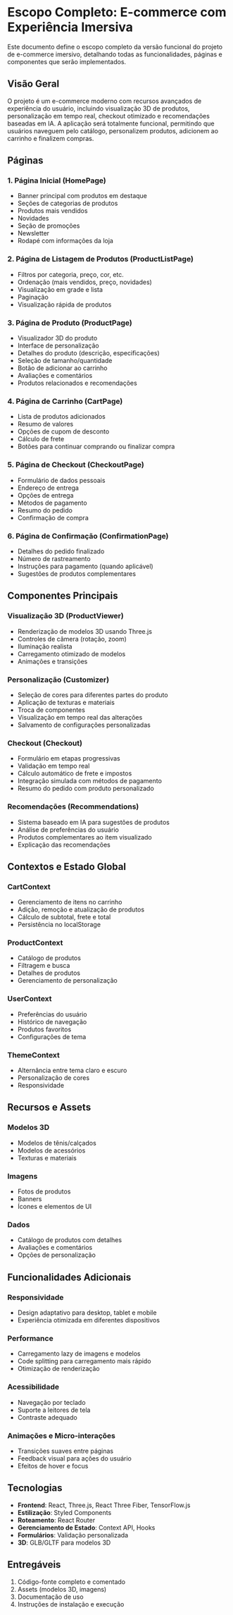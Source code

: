 # Escopo Completo: E-commerce com Experiência Imersiva

Este documento define o escopo completo da versão funcional do projeto de e-commerce imersivo, detalhando todas as funcionalidades, páginas e componentes que serão implementados.

## Visão Geral

O projeto é um e-commerce moderno com recursos avançados de experiência do usuário, incluindo visualização 3D de produtos, personalização em tempo real, checkout otimizado e recomendações baseadas em IA. A aplicação será totalmente funcional, permitindo que usuários naveguem pelo catálogo, personalizem produtos, adicionem ao carrinho e finalizem compras.

## Páginas

### 1. Página Inicial (HomePage)
- Banner principal com produtos em destaque
- Seções de categorias de produtos
- Produtos mais vendidos
- Novidades
- Seção de promoções
- Newsletter
- Rodapé com informações da loja

### 2. Página de Listagem de Produtos (ProductListPage)
- Filtros por categoria, preço, cor, etc.
- Ordenação (mais vendidos, preço, novidades)
- Visualização em grade e lista
- Paginação
- Visualização rápida de produtos

### 3. Página de Produto (ProductPage)
- Visualizador 3D do produto
- Interface de personalização
- Detalhes do produto (descrição, especificações)
- Seleção de tamanho/quantidade
- Botão de adicionar ao carrinho
- Avaliações e comentários
- Produtos relacionados e recomendações

### 4. Página de Carrinho (CartPage)
- Lista de produtos adicionados
- Resumo de valores
- Opções de cupom de desconto
- Cálculo de frete
- Botões para continuar comprando ou finalizar compra

### 5. Página de Checkout (CheckoutPage)
- Formulário de dados pessoais
- Endereço de entrega
- Opções de entrega
- Métodos de pagamento
- Resumo do pedido
- Confirmação de compra

### 6. Página de Confirmação (ConfirmationPage)
- Detalhes do pedido finalizado
- Número de rastreamento
- Instruções para pagamento (quando aplicável)
- Sugestões de produtos complementares

## Componentes Principais

### Visualização 3D (ProductViewer)
- Renderização de modelos 3D usando Three.js
- Controles de câmera (rotação, zoom)
- Iluminação realista
- Carregamento otimizado de modelos
- Animações e transições

### Personalização (Customizer)
- Seleção de cores para diferentes partes do produto
- Aplicação de texturas e materiais
- Troca de componentes
- Visualização em tempo real das alterações
- Salvamento de configurações personalizadas

### Checkout (Checkout)
- Formulário em etapas progressivas
- Validação em tempo real
- Cálculo automático de frete e impostos
- Integração simulada com métodos de pagamento
- Resumo do pedido com produto personalizado

### Recomendações (Recommendations)
- Sistema baseado em IA para sugestões de produtos
- Análise de preferências do usuário
- Produtos complementares ao item visualizado
- Explicação das recomendações

## Contextos e Estado Global

### CartContext
- Gerenciamento de itens no carrinho
- Adição, remoção e atualização de produtos
- Cálculo de subtotal, frete e total
- Persistência no localStorage

### ProductContext
- Catálogo de produtos
- Filtragem e busca
- Detalhes de produtos
- Gerenciamento de personalização

### UserContext
- Preferências do usuário
- Histórico de navegação
- Produtos favoritos
- Configurações de tema

### ThemeContext
- Alternância entre tema claro e escuro
- Personalização de cores
- Responsividade

## Recursos e Assets

### Modelos 3D
- Modelos de tênis/calçados
- Modelos de acessórios
- Texturas e materiais

### Imagens
- Fotos de produtos
- Banners
- Ícones e elementos de UI

### Dados
- Catálogo de produtos com detalhes
- Avaliações e comentários
- Opções de personalização

## Funcionalidades Adicionais

### Responsividade
- Design adaptativo para desktop, tablet e mobile
- Experiência otimizada em diferentes dispositivos

### Performance
- Carregamento lazy de imagens e modelos
- Code splitting para carregamento mais rápido
- Otimização de renderização

### Acessibilidade
- Navegação por teclado
- Suporte a leitores de tela
- Contraste adequado

### Animações e Micro-interações
- Transições suaves entre páginas
- Feedback visual para ações do usuário
- Efeitos de hover e focus

## Tecnologias

- **Frontend**: React, Three.js, React Three Fiber, TensorFlow.js
- **Estilização**: Styled Components
- **Roteamento**: React Router
- **Gerenciamento de Estado**: Context API, Hooks
- **Formulários**: Validação personalizada
- **3D**: GLB/GLTF para modelos 3D

## Entregáveis

1. Código-fonte completo e comentado
2. Assets (modelos 3D, imagens)
3. Documentação de uso
4. Instruções de instalação e execução

